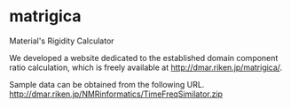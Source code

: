 # matrigica
Material's Rigidity Calculator

We developed a website dedicated to the established domain component ratio calculation, which is freely available at http://dmar.riken.jp/matrigica/.

Sample data can be obtained from the following URL.
http://dmar.riken.jp/NMRinformatics/TimeFreqSimilator.zip
